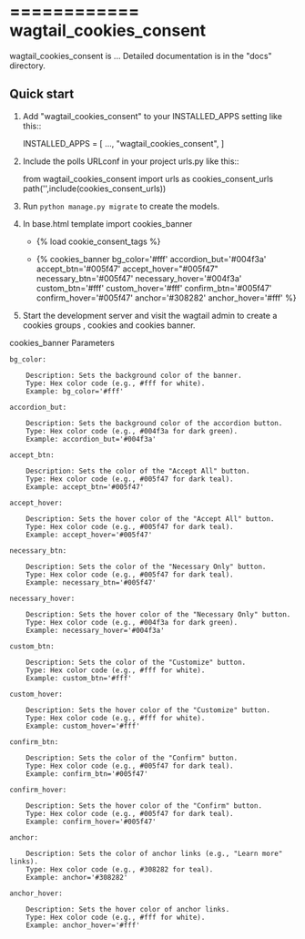 ============
wagtail_cookies_consent
============

wagtail_cookies_consent is ...
Detailed documentation is in the "docs" directory.

Quick start
-----------

1. Add "wagtail_cookies_consent" to your INSTALLED_APPS setting like this::

    INSTALLED_APPS = [
        ...,
        "wagtail_cookies_consent",
    ]

2. Include the polls URLconf in your project urls.py like this::

    from wagtail_cookies_consent import urls as cookies_consent_urls
    path('',include(cookies_consent_urls))
   

3. Run ``python manage.py migrate`` to create the models.

4. In base.html template import cookies_banner
   - {% load cookie_consent_tags %}

   -  {% cookies_banner bg_color='#fff' accordion_but='#004f3a' accept_btn='#005f47' accept_hover="#005f47" necessary_btn='#005f47' necessary_hover='#004f3a' custom_btn='#fff' custom_hover='#fff' confirm_btn='#005f47' confirm_hover='#005f47' anchor='#308282' anchor_hover='#fff' %}
  
4. Start the development server and visit the wagtail admin to create a cookies groups , cookies and cookies banner.




cookies_banner Parameters

    bg_color:
       
        Description: Sets the background color of the banner.
        Type: Hex color code (e.g., #fff for white).
        Example: bg_color='#fff'

    accordion_but:

        Description: Sets the background color of the accordion button.
        Type: Hex color code (e.g., #004f3a for dark green).
        Example: accordion_but='#004f3a'

    accept_btn:

        Description: Sets the color of the "Accept All" button.
        Type: Hex color code (e.g., #005f47 for dark teal).
        Example: accept_btn='#005f47'

    accept_hover:

        Description: Sets the hover color of the "Accept All" button.
        Type: Hex color code (e.g., #005f47 for dark teal).
        Example: accept_hover='#005f47'

    necessary_btn:

        Description: Sets the color of the "Necessary Only" button.
        Type: Hex color code (e.g., #005f47 for dark teal).
        Example: necessary_btn='#005f47'

    necessary_hover:

        Description: Sets the hover color of the "Necessary Only" button.
        Type: Hex color code (e.g., #004f3a for dark green).
        Example: necessary_hover='#004f3a'

    custom_btn:

        Description: Sets the color of the "Customize" button.
        Type: Hex color code (e.g., #fff for white).
        Example: custom_btn='#fff'

    custom_hover:

        Description: Sets the hover color of the "Customize" button.
        Type: Hex color code (e.g., #fff for white).
        Example: custom_hover='#fff'

    confirm_btn:

        Description: Sets the color of the "Confirm" button.
        Type: Hex color code (e.g., #005f47 for dark teal).
        Example: confirm_btn='#005f47'

    confirm_hover:

        Description: Sets the hover color of the "Confirm" button.
        Type: Hex color code (e.g., #005f47 for dark teal).
        Example: confirm_hover='#005f47'

    anchor:

        Description: Sets the color of anchor links (e.g., "Learn more" links).
        Type: Hex color code (e.g., #308282 for teal).
        Example: anchor='#308282'

    anchor_hover:

        Description: Sets the hover color of anchor links.
        Type: Hex color code (e.g., #fff for white).
        Example: anchor_hover='#fff'
